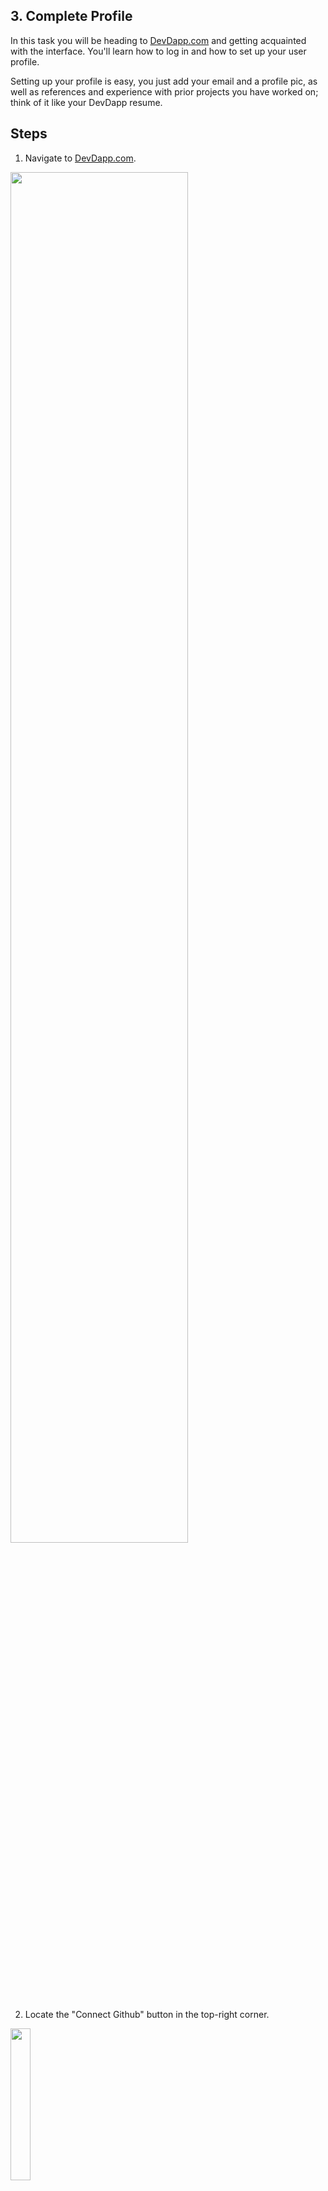 ## 3. Complete Profile
In this task you will be heading to [DevDapp.com](https://devdapp.com) and getting acquainted with the interface. You'll learn how to log in and how to set up your user profile. 

Setting up your profile is easy, you just add your email and a profile pic, as well as references and experience with prior projects you have worked on; think of it like your DevDapp resume. 

## Steps
1. Navigate to [DevDapp.com](https://devdapp.com).
<img src="https://github.com/rairprotocol/dev-dapp-season1/blob/main/devdapp-assets/Season%201%20Tasks/3.%20Update%20Profile/1.png" width="75%"/>

2. Locate the "Connect Github" button in the top-right corner.
<img src="https://github.com/rairprotocol/dev-dapp-season1/blob/main/devdapp-assets/Season%201%20Tasks/3.%20Update%20Profile/2.png" width="25%"/>

3. You will be prompted to login with your GitHub handle.
<img src="https://github.com/rairprotocol/dev-dapp-season1/blob/main/devdapp-assets/Season%201%20Tasks/3.%20Update%20Profile/3.png" width="25%"/>

4. Upon success you'll have access to user functions.
<img src="https://github.com/rairprotocol/dev-dapp-season1/blob/main/devdapp-assets/Season%201%20Tasks/3.%20Update%20Profile/4.png" width="25%"/>

5. Click the bar and head to "Profile Settings"
<img src="https://github.com/rairprotocol/dev-dapp-season1/blob/main/devdapp-assets/Season%201%20Tasks/3.%20Update%20Profile/5.png" width="25%"/>

6. Youll find yourself in the profile menu.
<img src="https://github.com/rairprotocol/dev-dapp-season1/blob/main/devdapp-assets/Season%201%20Tasks/3.%20Update%20Profile/6.png" width="75%"/>

7. Locate the edit icon next to your GitHub handle.
<img src="https://github.com/rairprotocol/dev-dapp-season1/blob/main/devdapp-assets/Season%201%20Tasks/3.%20Update%20Profile/7.png" width="25%"/>

8. Add your E-mail address as well as a profile picture.
<img src="https://github.com/rairprotocol/dev-dapp-season1/blob/main/devdapp-assets/Season%201%20Tasks/3.%20Update%20Profile/8.png" width="50%"/>

9. (Optional) Add your experince from other projects you've worked on.

<img src="https://github.com/rairprotocol/dev-dapp-season1/blob/main/devdapp-assets/Season%201%20Tasks/3.%20Update%20Profile/9.png" width="25%"/><img src="https://github.com/rairprotocol/dev-dapp-season1/blob/main/devdapp-assets/Season%201%20Tasks/3.%20Update%20Profile/10.png" width="50%"/><img src="https://github.com/rairprotocol/dev-dapp-season1/blob/main/devdapp-assets/Season%201%20Tasks/3.%20Update%20Profile/11.png" width="50%"/>

10. (Optional) And add references to back up your claims.

<img src="https://github.com/rairprotocol/dev-dapp-season1/blob/main/devdapp-assets/Season%201%20Tasks/3.%20Update%20Profile/12.png" width="25%"/><img src="https://github.com/rairprotocol/dev-dapp-season1/blob/main/devdapp-assets/Season%201%20Tasks/3.%20Update%20Profile/13.png" width="50%"/><img src="https://github.com/rairprotocol/dev-dapp-season1/blob/main/devdapp-assets/Season%201%20Tasks/3.%20Update%20Profile/14.png" width="50%"/>

11. That's it! Now you just need to make an issue to prove your work.
12. Navigate to the Issues tab in the dev-dapp-season1 repository
13. Click "New Issue" (the green button).
14. Add a title to your issue. In this case your title should read "3. Complete Profile"
15. Include a screenshot of your comlpeted profile, and a link to your DevDapp profile. 

Upon completion, your task will be validated and if it is correct, you will be assigned the "Completed Profile" label. If there is an issue, you will see the "Unresolved" label, this means there is a problem that needs to be corrected. Edit your issue and follow the guidelines more closely until you receive your "Completed Profile" label. Do not create multiple issues for the same task. If you dont see your issue, it means it has been validated and closed. Verify this by setting the sort settings to show closed issues.

You did it! Now that your profile is set up, you can proceed to the next task! The difficulty will start to ramp up a bit from here on but you'll learn some really cool stuff so keep learning and keep earning!
